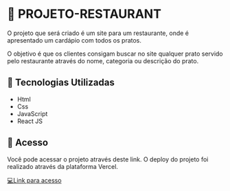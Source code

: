 # 🍴 PROJETO-RESTAURANT
O projeto que será criado é um site para um restaurante, onde é apresentado um cardápio com todos os pratos.  

O objetivo é que os clientes consigam buscar no site qualquer prato servido pelo restaurante através do nome, categoria ou descrição do prato.

 ## 🍴 Tecnologias Utilizadas
- Html
- Css
- JavaScript
- React JS

## 🍴 Acesso
Você pode acessar o projeto através deste link. O deploy do projeto foi realizado através da plataforma Vercel.

<a href="https://projeto-mini-mundo.vercel.app" target="_blank"> 💻Link para acesso <a/>
